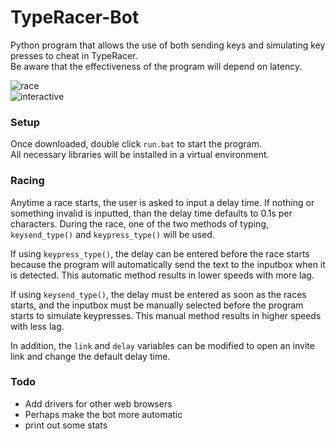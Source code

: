 # TypeRacer-Bot
Python program that allows the use of both sending keys and simulating key presses to cheat in TypeRacer.  
Be aware that the effectiveness of the program will depend on latency.  

![race](https://github.com/Togohogo1/TypeRacer-Bot/blob/master/screenshots/race.png)  
![interactive](https://github.com/Togohogo1/TypeRacer-Bot/blob/master/screenshots/interactive.png)  

### Setup
Once downloaded, double click `run.bat` to start the program.  
All necessary libraries will be installed in a virtual environment.  

### Racing
Anytime a race starts, the user is asked to input a delay time. If nothing or something invalid is inputted, than the delay time defaults to 0.1s per characters. During the race, one of the two methods of typing, `keysend_type()` and `keypress_type()` will be used.

If using `keypress_type()`, the delay can be entered before the race starts because the program will automatically send the text to the inputbox when it is detected. This automatic method results in lower speeds with more lag.

If using `keysend_type()`, the delay must be entered as soon as the races starts, and the inputbox must be manually selected before the program starts to simulate keypresses. This manual method results in higher speeds with less lag.

In addition, the `link` and `delay` variables can be modified to open an invite link and change the default delay time.

### Todo
- Add drivers for other web browsers
- Perhaps make the bot more automatic
- print out some stats
